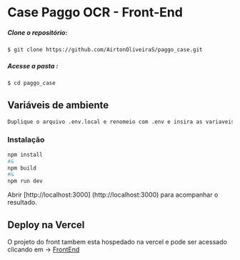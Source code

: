 # Case Paggo OCR - Front-End


##### Clone o repositório:
```sh
$ git clone https://github.com/AirtonOliveiraS/paggo_case.git
```

##### Acesse a pasta :
```sh
$ cd paggo_case
```

## Variáveis de ambiente

```bash
Duplique o arquivo .env.local e renomeio com .env e insira as variaveis de ambiente necessarias

```



### Instalação

```bash
npm install
#&
npm build 
#&
npm run dev

```



Abrir 
[http://localhost:3000] (http://localhost:3000) para acompanhar o resultado.



## Deploy na  Vercel

O projeto do front tambem esta hospedado na vercel e pode ser acessado clicando em ->  [FrontEnd](https://paggo-case-seven.vercel.app/) 